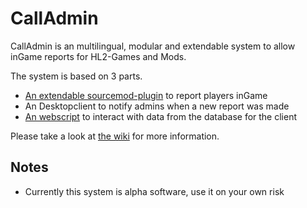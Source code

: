 # CallAdmin  
CallAdmin is an multilingual, modular and extendable system to allow inGame reports for HL2-Games and Mods.  

The system is based on 3 parts.  
* [An extendable sourcemod-plugin](https://github.com/Impact123/CallAdmin) to report players inGame  
* An Desktopclient to notify admins  when a new report was made  
* [An webscript](https://github.com/Impact123/CallAdmin) to interact with data from the database for the client  

Please take a look at [the wiki](https://github.com/Impact123/CallAdmin/wiki) for more information.

## Notes
* Currently this system is alpha software, use it on your own risk  